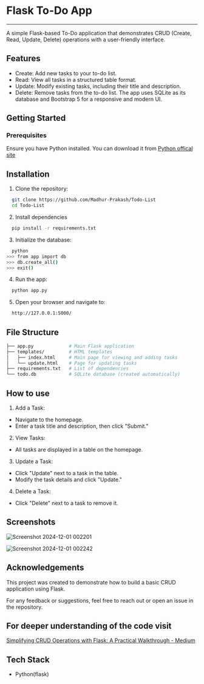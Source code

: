 
# Flask To-Do App
-------------------------------------------------------------------
A simple Flask-based To-Do application that demonstrates CRUD (Create, Read, Update, Delete) operations with a user-friendly interface.


## Features
- Create: Add new tasks to your to-do list.
- Read: View all tasks in a structured table format.
- Update: Modify existing tasks, including their title and description.
- Delete: Remove tasks from the to-do list.
The app uses SQLite as its database and Bootstrap 5 for a responsive and modern UI.

## Getting Started
### Prerequisites

Ensure you have Python installed. You can download it from 
[Python offical site](https://www.python.org/)


## Installation

1. Clone the repository:

```bash
  git clone https://github.com/Madhur-Prakash/Todo-List
  cd Todo-List
```

2. Install dependencies

```bash
  pip install -r requirements.txt
```

3. Initialize the database:

```bash
  python
>>> from app import db
>>> db.create_all()
>>> exit()
```
4. Run the app:
```bash
  python app.py
```
5. Open your browser and navigate to:
```bash
  http://127.0.0.1:5000/
```

## File Structure 
```bash
├── app.py             # Main Flask application
├── templates/         # HTML templates
│   ├── index.html     # Main page for viewing and adding tasks
│   └── update.html    # Page for updating tasks
├── requirements.txt   # List of dependencies
└── todo.db            # SQLite database (created automatically)

```
## How to use

1. Add a Task:
- Navigate to the homepage.
- Enter a task title and description, then click "Submit."
2.  View Tasks:
- All tasks are displayed in a table on the homepage.
3. Update a Task:
- Click "Update" next to a task in the table.
- Modify the task details and click "Update."
4. Delete a Task:
- Click "Delete" next to a task to remove it.
## Screenshots

![Screenshot 2024-12-01 002201](https://github.com/user-attachments/assets/673fa332-83c4-40c9-8de6-d5faa93d1a9f)

![Screenshot 2024-12-01 002242](https://github.com/user-attachments/assets/dae9f779-80ea-4e17-9d1b-c0aaf7ab0e96)    
## Acknowledgements

 This project was created to demonstrate how to build a basic CRUD application using Flask.

For any feedback or suggestions, feel free to reach out or open an issue in the repository.

## For deeper understanding of the code visit
[Simplifying CRUD Operations with Flask: A Practical Walkthrough - Medium](https://medium.com/@madhurprakash2005/simplifying-crud-operations-with-flask-a-practical-walkthrough-19d3f20a313f)

## Tech Stack

- Python(flask)

